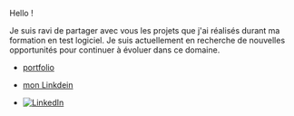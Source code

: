 Hello !

Je suis ravi de partager avec vous les projets que j'ai réalisés durant ma formation en test logiciel. Je suis actuellement en recherche de nouvelles opportunités pour continuer à évoluer dans ce domaine.

+ [  portfolio  ]( https://esmailhaidari24.github.io/portfolio/)

+ [  mon Linkdein  ](https://www.linkedin.com/in/esmail-haidari-31483b16a)

+ [![LinkedIn](https://upload.wikimedia.org/wikipedia/commons/c/ca/LinkedIn_logo_initials.png)](https://www.linkedin.com/in/tonprofil)


